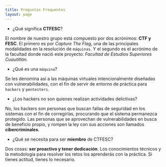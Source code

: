 ```yaml
---
title: Preguntas Frequentes
layout: page
---
```


- ¿Qué significa **CTFESC**?

El nombre de nuestro grupo está compuesto por dos acrónimos: **CTF y FESC**. El primero es por _Capture The Flag_, una de las principales modalidades en la resolución de `máquinas`. Y el segundo es el acrónimo de la facultad donde nació este proyecto: _Facultad de Estudios Superiores Cuautitlán_.
- ¿Qué es una `máquina`?

Se les denomina así a las máquinas virtuales intencionalmente diseñadas con vulnerabilidades, con el fin de servir de entorno de práctica para `hackers` y `pentesters`.
- ¿Los hackers no son quienes realizan actividades delictivas?

No, los hackers son personas que buscan fallas de seguridad en los sistemas con el fin de corregirlas, procurando que el sistema permanezca protegido. Las personas que se aprovechan de vulnerabilidades en busca de beneficio propio, y rompen la ley con sus acciones son llamados **cibercriminales**.
- ¿Qué se necesita para ser **miembro** de CTFESC?

Dos cosas: **ser proactivo y tener dedicación**. Los conocimientos técnicos y la metodología para resolver los retos los aprenderás con la práctica. Si tienes actitud, tienes lo necesario.

